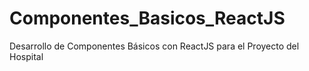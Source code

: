 # Componentes_Basicos_ReactJS
Desarrollo de Componentes Básicos con ReactJS para el Proyecto del Hospital 

